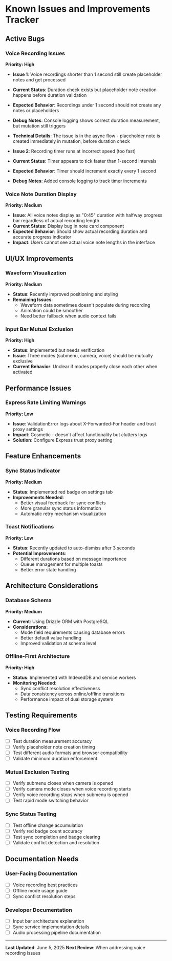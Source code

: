 # Known Issues and Improvements Tracker

## Active Bugs

### Voice Recording Issues
**Priority: High**
- **Issue 1**: Voice recordings shorter than 1 second still create placeholder notes and get processed
- **Current Status**: Duration check exists but placeholder note creation happens before duration validation
- **Expected Behavior**: Recordings under 1 second should not create any notes or placeholders
- **Debug Notes**: Console logging shows correct duration measurement, but mutation still triggers
- **Technical Details**: The issue is in the async flow - placeholder note is created immediately in mutation, before duration check

- **Issue 2**: Recording timer runs at incorrect speed (too fast)
- **Current Status**: Timer appears to tick faster than 1-second intervals
- **Expected Behavior**: Timer should increment exactly every 1 second
- **Debug Notes**: Added console logging to track timer increments

### Voice Note Duration Display
**Priority: Medium**
- **Issue**: All voice notes display as "0:45" duration with halfway progress bar regardless of actual recording length
- **Current Status**: Display bug in note card component
- **Expected Behavior**: Should show actual recording duration and accurate progress indicator
- **Impact**: Users cannot see actual voice note lengths in the interface

## UI/UX Improvements

### Waveform Visualization
**Priority: Medium**
- **Status**: Recently improved positioning and styling
- **Remaining Issues**: 
  - Waveform data sometimes doesn't populate during recording
  - Animation could be smoother
  - Need better fallback when audio context fails

### Input Bar Mutual Exclusion
**Priority: High**
- **Status**: Implemented but needs verification
- **Issue**: Three modes (submenu, camera, voice) should be mutually exclusive
- **Current Behavior**: Unclear if modes properly close each other when activated

## Performance Issues

### Express Rate Limiting Warnings
**Priority: Low**
- **Issue**: ValidationError logs about X-Forwarded-For header and trust proxy settings
- **Impact**: Cosmetic - doesn't affect functionality but clutters logs
- **Solution**: Configure Express trust proxy setting

## Feature Enhancements

### Sync Status Indicator
**Priority: Medium**
- **Status**: Implemented red badge on settings tab
- **Improvements Needed**:
  - Better visual feedback for sync conflicts
  - More granular sync status information
  - Automatic retry mechanism visualization

### Toast Notifications
**Priority: Low**
- **Status**: Recently updated to auto-dismiss after 3 seconds
- **Potential Improvements**:
  - Different durations based on message importance
  - Queue management for multiple toasts
  - Better error state handling

## Architecture Considerations

### Database Schema
**Priority: Medium**
- **Current**: Using Drizzle ORM with PostgreSQL
- **Considerations**: 
  - Mode field requirements causing database errors
  - Better default value handling
  - Improved validation at schema level

### Offline-First Architecture
**Priority: High**
- **Status**: Implemented with IndexedDB and service workers
- **Monitoring Needed**:
  - Sync conflict resolution effectiveness
  - Data consistency across online/offline transitions
  - Performance impact of dual storage system

## Testing Requirements

### Voice Recording Flow
- [ ] Test duration measurement accuracy
- [ ] Verify placeholder note creation timing
- [ ] Test different audio formats and browser compatibility
- [ ] Validate minimum duration enforcement

### Mutual Exclusion Testing
- [ ] Verify submenu closes when camera is opened
- [ ] Verify camera mode closes when voice recording starts
- [ ] Verify voice recording stops when submenu is opened
- [ ] Test rapid mode switching behavior

### Sync Status Testing
- [ ] Test offline change accumulation
- [ ] Verify red badge count accuracy
- [ ] Test sync completion and badge clearing
- [ ] Validate conflict detection and resolution

## Documentation Needs

### User-Facing Documentation
- [ ] Voice recording best practices
- [ ] Offline mode usage guide
- [ ] Sync conflict resolution steps

### Developer Documentation
- [ ] Input bar architecture explanation
- [ ] Sync service implementation details
- [ ] Audio processing pipeline documentation

---

**Last Updated**: June 5, 2025
**Next Review**: When addressing voice recording issues